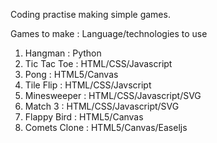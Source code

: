 Coding practise making simple games.

Games to make   : Language/technologies to use

1. Hangman      : Python
2. Tic Tac Toe  : HTML/CSS/Javascript
3. Pong         : HTML5/Canvas
4. Tile Flip    : HTML/CSS/Javscript
5. Minesweeper  : HTML/CSS/Javascript/SVG
6. Match 3      : HTML/CSS/Javascript/SVG
7. Flappy Bird  : HTML5/Canvas
8. Comets Clone : HTML5/Canvas/Easeljs 
